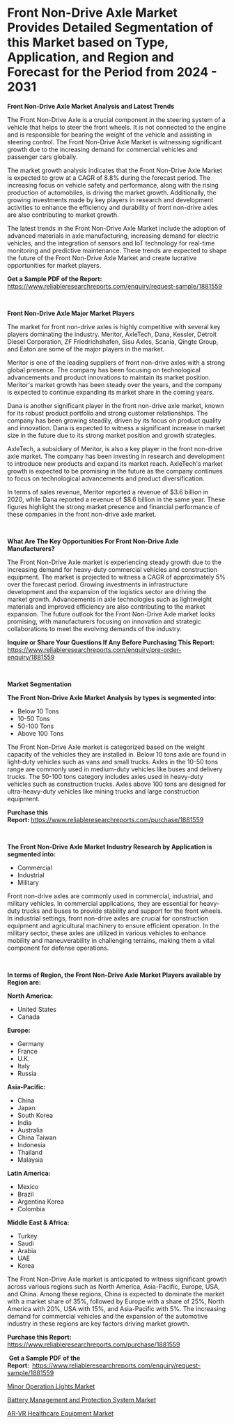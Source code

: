 <p><h1>Front Non-Drive Axle Market Provides Detailed Segmentation of this Market based on Type, Application, and Region and Forecast for the Period from 2024 - 2031</h1></p><p><strong>Front Non-Drive Axle Market Analysis and Latest Trends</strong></p>
<p><p>The Front Non-Drive Axle is a crucial component in the steering system of a vehicle that helps to steer the front wheels. It is not connected to the engine and is responsible for bearing the weight of the vehicle and assisting in steering control. The Front Non-Drive Axle Market is witnessing significant growth due to the increasing demand for commercial vehicles and passenger cars globally.</p><p>The market growth analysis indicates that the Front Non-Drive Axle Market is expected to grow at a CAGR of 8.8% during the forecast period. The increasing focus on vehicle safety and performance, along with the rising production of automobiles, is driving the market growth. Additionally, the growing investments made by key players in research and development activities to enhance the efficiency and durability of front non-drive axles are also contributing to market growth.</p><p>The latest trends in the Front Non-Drive Axle Market include the adoption of advanced materials in axle manufacturing, increasing demand for electric vehicles, and the integration of sensors and IoT technology for real-time monitoring and predictive maintenance. These trends are expected to shape the future of the Front Non-Drive Axle Market and create lucrative opportunities for market players.</p></p>
<p><strong>Get a Sample PDF of the Report:&nbsp;</strong> <a href="https://www.reliableresearchreports.com/enquiry/request-sample/1881559">https://www.reliableresearchreports.com/enquiry/request-sample/1881559</a></p>
<p>&nbsp;</p>
<p><strong>Front Non-Drive Axle Major Market Players</strong></p>
<p><p>The market for front non-drive axles is highly competitive with several key players dominating the industry. Meritor, AxleTech, Dana, Kessler, Detroit Diesel Corporation, ZF Friedrichshafen, Sisu Axles, Scania, Qingte Group, and Eaton are some of the major players in the market.</p><p>Meritor is one of the leading suppliers of front non-drive axles with a strong global presence. The company has been focusing on technological advancements and product innovations to maintain its market position. Meritor's market growth has been steady over the years, and the company is expected to continue expanding its market share in the coming years.</p><p>Dana is another significant player in the front non-drive axle market, known for its robust product portfolio and strong customer relationships. The company has been growing steadily, driven by its focus on product quality and innovation. Dana is expected to witness a significant increase in market size in the future due to its strong market position and growth strategies.</p><p>AxleTech, a subsidiary of Meritor, is also a key player in the front non-drive axle market. The company has been investing in research and development to introduce new products and expand its market reach. AxleTech's market growth is expected to be promising in the future as the company continues to focus on technological advancements and product diversification.</p><p>In terms of sales revenue, Meritor reported a revenue of $3.6 billion in 2020, while Dana reported a revenue of $8.6 billion in the same year. These figures highlight the strong market presence and financial performance of these companies in the front non-drive axle market.</p></p>
<p>&nbsp;</p>
<p><strong>What Are The Key Opportunities For Front Non-Drive Axle Manufacturers?</strong></p>
<p><p>The Front Non-Drive Axle market is experiencing steady growth due to the increasing demand for heavy-duty commercial vehicles and construction equipment. The market is projected to witness a CAGR of approximately 5% over the forecast period. Growing investments in infrastructure development and the expansion of the logistics sector are driving the market growth. Advancements in axle technologies such as lightweight materials and improved efficiency are also contributing to the market expansion. The future outlook for the Front Non-Drive Axle market looks promising, with manufacturers focusing on innovation and strategic collaborations to meet the evolving demands of the industry.</p></p>
<p><strong>Inquire or Share Your Questions If Any Before Purchasing This Report:</strong> <a href="https://www.reliableresearchreports.com/enquiry/pre-order-enquiry/1881559">https://www.reliableresearchreports.com/enquiry/pre-order-enquiry/1881559</a></p>
<p>&nbsp;</p>
<p><strong>Market Segmentation</strong></p>
<p><strong>The Front Non-Drive Axle Market Analysis by types is segmented into:</strong></p>
<p><ul><li>Below 10 Tons</li><li>10-50 Tons</li><li>50-100 Tons</li><li>Above 100 Tons</li></ul></p>
<p><p>The Front Non-Drive Axle market is categorized based on the weight capacity of the vehicles they are installed in. Below 10 tons axle are found in light-duty vehicles such as vans and small trucks. Axles in the 10-50 tons range are commonly used in medium-duty vehicles like buses and delivery trucks. The 50-100 tons category includes axles used in heavy-duty vehicles such as construction trucks. Axles above 100 tons are designed for ultra-heavy-duty vehicles like mining trucks and large construction equipment.</p></p>
<p><strong>Purchase this Report:&nbsp;</strong><a href="https://www.reliableresearchreports.com/purchase/1881559">https://www.reliableresearchreports.com/purchase/1881559</a></p>
<p>&nbsp;</p>
<p><strong>The Front Non-Drive Axle Market Industry Research by Application is segmented into:</strong></p>
<p><ul><li>Commercial</li><li>Industrial</li><li>Military</li></ul></p>
<p><p>Front non-drive axles are commonly used in commercial, industrial, and military vehicles. In commercial applications, they are essential for heavy-duty trucks and buses to provide stability and support for the front wheels. In industrial settings, front non-drive axles are crucial for construction equipment and agricultural machinery to ensure efficient operation. In the military sector, these axles are utilized in various vehicles to enhance mobility and maneuverability in challenging terrains, making them a vital component for defense operations.</p></p>
<p>&nbsp;</p>
<p><strong>In terms of Region, the Front Non-Drive Axle Market Players available by Region are:</strong></p>
<p>
    <p> <strong> North America: </strong>
        <ul>
            <li>United States</li>
            <li>Canada</li>
        </ul>
        </p> 
    <p> <strong> Europe: </strong>
        <ul>
            <li>Germany</li>
            <li>France</li>
            <li>U.K.</li>
            <li>Italy</li>
            <li>Russia</li>
        </ul>
        </p> 
    <p> <strong> Asia-Pacific: </strong>
        <ul>
            <li>China</li>
            <li>Japan</li>
            <li>South Korea</li>
            <li>India</li>
            <li>Australia</li>
            <li>China Taiwan</li>
            <li>Indonesia</li>
            <li>Thailand</li>
            <li>Malaysia</li>
        </ul>
        </p> 
    <p> <strong> Latin America: </strong>
        <ul>
            <li>Mexico</li>
            <li>Brazil</li>
            <li>Argentina Korea</li>
            <li>Colombia</li>
        </ul>
        </p> 
    <p> <strong> Middle East & Africa: </strong>
        <ul>
            <li>Turkey</li>
            <li>Saudi</li>
            <li>Arabia</li>
            <li>UAE</li>
            <li>Korea</li>
        </ul>
    </p>
    </p>
<p><p>The Front Non-Drive Axle market is anticipated to witness significant growth across various regions such as North America, Asia-Pacific, Europe, USA, and China. Among these regions, China is expected to dominate the market with a market share of 35%, followed by Europe with a share of 25%, North America with 20%, USA with 15%, and Asia-Pacific with 5%. The increasing demand for commercial vehicles and the expansion of the automotive industry in these regions are key factors driving market growth.</p></p>
<p><strong>Purchase this Report: </strong><a href="https://www.reliableresearchreports.com/purchase/1881559">https://www.reliableresearchreports.com/purchase/1881559</a></p>
<p>&nbsp;<strong>Get a Sample PDF of the Report:&nbsp;&nbsp;</strong><a href="https://www.reliableresearchreports.com/enquiry/request-sample/1881559">https://www.reliableresearchreports.com/enquiry/request-sample/1881559</a></p>
<p><strong></strong></p>
<p><p><a href="https://view.publitas.com/reportprime-1/minor-operation-lights-market-with-the-goal-of-estimating-the-market-size-and-future-growth-potential-of-various-market-segments-based-on-component-applications-end-user-and-region/">Minor Operation Lights Market</a></p><p><a href="https://view.publitas.com/reportprime-1/battery-management-and-protection-system-market-size-market-share-and-global-market-analysis-report-2023-2030/">Battery Management and Protection System Market</a></p><p><a href="https://view.publitas.com/reportprime-1/ar-vr-healthcare-equipment-market-insights-market-players-and-forecast-till-2030/">AR-VR Healthcare Equipment Market</a></p></p>